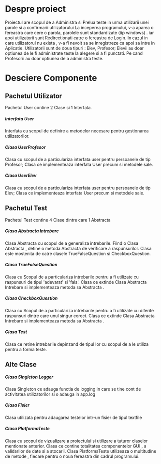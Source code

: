 
<!-- DESPRE PROIECT -->
# Despre proiect
   Proiectul are scopul de a Administra si Prelua teste in urma utilizarii unei parole si a confirmarii utilizatorului
La inceperea programului, v-a aparea o fereastra care cere o parola, 
parolele sunt standardizate (tip windows) .
iar apoi utilizatorii sunt Redirectionati catre o fereastra de Login.
In cazul in care utilizatorul nu exista , v-a fi nevoit sa se inregistreze ca apoi sa intre in Aplicatie.
Utilizatorii sunt de doua tipuri : Elev, Profesor;
Elevii au doar optiunea de le fi administrate teste la alegere si a fi punctati.
Pe cand Profesorii au doar  optiunea de a administra teste.
# Desciere Componente


## Pachetul Utilizator
Pachetul User contine 2 Clase si 1 Interfata.

##### Interfata User
Interfata cu scopul de definire a metodelor necesare pentru gestionarea utilizatorilor.
##### Clasa UserProfesor 
Clasa cu scopul de a particulariza interfata user pentru persoanele de tip Profesor;
Clasa ce implementeaza interfata User precum si metodele sale.

##### Clasa UserElev 
Clasa cu scopul de a particulariza interfata user pentru persoanele de tip Elev;
Clasa ce implementeaza interfata User precum si metodele sale.

## Pachetul Test
Pachetul Test contine 4 Clase dintre care 1 Abstracta

#####  Clasa Abstracta Intrebare
Clasa Abstracta cu scopul de a generaliza intrebarile. Fiind o Clasa Abstracta , detine o metoda Abstracta de verificare a raspunsurilor.
Clasa este mostenita de catre clasele TrueFalseQuestion si CheckboxQuestion.

#####  Clasa  TrueFalseQuestion
Clasa cu Scopul de a particulariza intrebarile pentru a fi utilizate cu raspunsuri de tipul 'adevarat' si 'fals'.
Clasa ce extinde Clasa Abstracta Intrebare si implementeaza metoda sa Abstracta .


#####  Clasa  CheckboxQuestion
Clasa cu Scopul de a particulariza intrebarile pentru a fi utilizate cu  diferite raspunsuri dintre care unul singur corect.
Clasa ce extinde Clasa Abstracta Intrebare si implementeaza metoda sa Abstracta .


#####  Clasa  Test
Clasa ce retine intrebarile depinzand de tipul lor  cu scopul de a  le utiliza  pentru a forma teste.

## Alte Clase

#####  Clasa Singleton Logger 
Clasa Singleton ce adauga functia de logging in care se tine cont de activitatea utilizatorilor si o adauga in app.log


#####  Clasa Fisier 
Clasa utilizata pentru adaugarea testelor intr-un fisier de tipul textfile

#####  Clasa PlatformaTeste
Clasa cu scopul de vizualizare a proiectului si utilizare a tuturor claselor mentionate anterior.
Clasa ce contine totalitatea componentelor GUI , a validarilor de date si a stocarii.
Clasa PlatformaTeste utilizeaza o multitudine de metode , fiecare pentru o noua fereastra din cadrul programului.
